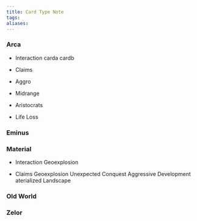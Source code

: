 ```yaml
---
title: Card Type Note
tags: 
aliases:
---
```

### Arca
- Interaction
carda
cardb
- Claims

- Aggro

- Midrange

- Aristocrats

- Life Loss


### Eminus

### Material
- Interaction
Geoexplosion

- Claims
Geoexplosion
Unexpected Conquest
Aggressive Development
aterialized Landscape

### Old World

### Zelor

